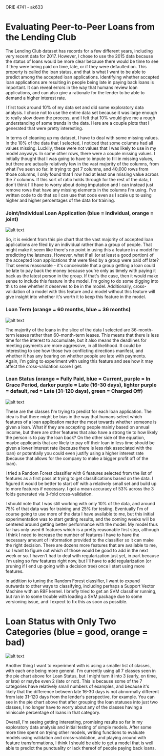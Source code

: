 ORIE 4741 - ak633

# Evaluating Peer-to-Peer Loans from the Lending Club

The Lending Club dataset has records for a few different years, including very recent data for 2017. However, I chose to use the 2015 data because the status of loans would be more clear because there would be time to see if they were being paid on time, late, or if they were defaulted on. This property is called the loan status, and that is what I want to be able to predict among the accepted loan applications. Identifying whether accepted loan applications are resulting in people being late in paying back loans is important. It can reveal errors in the way that humans review loan applications, and can also give a rationale for the lender to be able to demand a higher interest rate.

I first took around 10% of my data set and did some exploratory data analysis. I chose not to use the entire data set because it was large enough to really slow down the process, and I felt that 10% would give me a rough understanding of some trends in the data. Here are a couple plots that I generated that were pretty interesting.

In terms of cleaning up my dataset, I have to deal with some missing values. In the 10% of the data that I selected, I noticed that some columns had all values missing. Luckily, these were not values that I was likely to use in my model anyways. In some other rows, there were a couple missing values. I initially thought that I was going to have to impute to fill in missing values, but there are actually relatively few in the vast majority of the columns, from what I've seen so far. In trying to get 7 columns, and 40,000 rows from those columns, I only found that 1 row had at least one missing value across the 7 columns. If this sort of ratio holds through for the rest of the data, I don't think I'll have to worry about doing imputation and I can instead just remove rows that have any missing elements in the columns I'm using. I've written code to do that so I can use that code even as I scale up to using higher and higher percentages of the data for training.

### Joint/Individual Loan Application (blue = individual, orange = joint)
![alt text](joint_individual.PNG "Joint/Individual Loan Application")

So, it is evident from this pie chart that the vast majority of accepted loan applications are filed by an individual rather than a group of people. That might make it seem like there's no point in using this a feature in a model for predicting the lateness. However, what if all (or at least a good portion) of the accepted loan applications that were filed by a group were paid off late? That seems reasonable - it's conceivable that a group getting a loan could be late to pay back the money because you're only as timely with paying it back as the latest person in the group. If that's the case, then it would make sense to include this feature in the model. I'm going to do some digging into this to see whether it deserves to be in the model. Additionally, cross-validation of a model with this feature and a model without this feature will give insight into whether it's worth it to keep this feature in the model.

### Loan Term (orange = 60 months, blue = 36 months)
![alt text](loan_term_length.PNG "Loan Term")

The majority of the loans in the slice of the data I selected are 36-month-term leases rather than 60-month-term leases. This means that there is less time for the interest to accumulate, but it also means the deadlines for meeting payments are more aggressive, in all likelihood. It could be interesting to see how those two conflicting directions manifest, and whether it has any bearing on whether people are late with payments. Again, I'm going to experiment with using this feature and see how it may affect the cross-validation score I get.

### Loan Status (orange = Fully Paid, blue = Current, purple = In Grace Period, darker purple = Late (16-30 days), lighter purple = default, red = Late (31-120 days), green = Charged Off)
![alt text](loan_status.PNG "Loan Status")

These are the classes I'm trying to predict for each loan application. The idea is that there might be bias in the way that humans select which features of a loan application matter the most towards whether someone is given a loan. What if they are accepting people mainly based on annual income, but there are other features that also have a strong tie to how likely the person is to pay the loan back? On the other side of the equation, maybe applicants that are likely to pay off their loan in less time should be given a lower interest rate (because there is less risk associated with the loan) or potentially you could even justify using a higher interest rate (because that allows for the company to make a bigger profit off of the loan). 

I tried a Random Forest classifier with 6 features selected from the list of features as a first pass at trying to get classifications based on the data. I figured it would be better to start off with a relatively small set and build up to more features if necessary. I got a mean accuracy of 53% across the 3 folds generated via 3-fold cross-validation.

I should note that I was still working with only 10% of the data, and around 75% of that data was for training and 25% for testing. Eventually I'm of course going to use more of the data I have available to me, but this initial experimentation was to start getting results, and the coming weeks will be centered around getting better performance with the model. My model thus far has only used 6 features which is a pretty reasonable first step, although I think I need to increase the number of features I have to have the necessary amount of information provided to the classifier so it can make the right decision. There are dozens more features that are available to me, so I want to figure out which of those would be good to add in the next week or so. I haven't had to deal with regularization just yet, in part because I'm using so few features right now, but I'll have to add regularization (or pruning if I end up going with a decision tree) once I start using more features.

In addition to tuning the Random Forest classifier, I want to expand outwards to other ways to classifying, including perhaps a Support Vector Machine with an RBF kernel. I briefly tried to get an SVM classifier running, but ran in to some trouble with loading a SVM package due to some versioning issue, and I expect to fix this as soon as possible.


# Loan Status with Only Two Categories (blue = good, orange = bad)
![alt text](loan_status_2_categories.PNG "Loan Status, Good or Bad")

Another thing I want to experiment with is using a smaller list of classes, with each one being more general. I'm currently using all 7 classes seen in the pie chart above for Loan Status, but I might turn it into 3 (early, on time, or late) or maybe even 2 (late or not). This is because some of the 7 categories have relatively small numbers of examples, and because it's likely that the difference between late 16-30 days is not abnormally different from late 31-120 days from the lender's perspective, for example. You can see in the pie chart above that after grouping the loan statuses into just two classes, I no longer have to worry about any of the classes having a miniscule percentage of loans in that category.

Overall, I'm seeing getting interesting, promising results so far in my exploratory data analysis and initial testing of simple models. After some more time spent on trying other models, writing functions to evaluate models using validation and cross-validation, and playing around with feature transformations, I think I should be able to get a model that is well able to predict the punctuality or lack thereof of people paying back loans.
